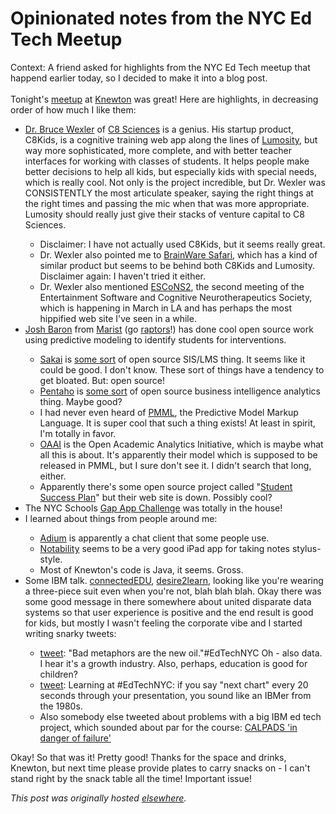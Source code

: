 # Opinionated notes from the NYC Ed Tech Meetup

Context: A friend asked for highlights from the NYC Ed Tech meetup that happend earlier today, so I decided to make it into a blog post.<br><br>Tonight's <a href="http://www.meetup.com/NYEdTech/events/94977082/">meetup</a> at <a href="http://www.knewton.com/">Knewton</a> was great! Here are highlights, in decreasing order of how much I like them:

<ul>
<li>
<a href="http://www.c8sciences.com/blog/">Dr. Bruce Wexler</a> of <a href="http://c8sciences.com/">C8 Sciences</a>&#160;is a genius. His startup product, C8Kids, is a cognitive training web app along the lines of <a href="http://www.lumosity.com/">Lumosity</a>, but way more sophisticated, more complete, and with better teacher interfaces for working with classes of students. It helps people make better decisions to help all kids, but especially kids with special needs, which is really cool. Not only is the project incredible, but Dr. Wexler was CONSISTENTLY the most articulate speaker, saying the right things at the right times and passing the mic when that was more appropriate. Lumosity should really just give their stacks of venture capital to C8 Sciences.</li>
<ul>
<li>Disclaimer: I have not actually used C8Kids, but it seems really great.</li>
<li>Dr. Wexler also pointed me to <a href="http://www.mybrainware.com/">BrainWare Safari</a>, which has a kind of similar product but seems to be behind both C8Kids and Lumosity. Disclaimer again: I haven't tried it either.</li>
<li>Dr. Wexler also mentioned <a href="http://www.escons.org/">ESCoNS2</a>, the second meeting of the Entertainment Software and Cognitive Neurotherapeutics Society, which is happening in March in LA and has perhaps the most hippified web site I've seen in a while.</li>
</ul>
<li>
<a href="http://www.marist.edu/it/academictechnology.html">Josh Baron</a> from <a href="http://www.marist.edu/">Marist</a>&#160;(go <a href="http://www.bard.edu/">raptors</a>!) has done cool open source work using predictive modeling to identify students for interventions.</li>
<ul>
<li>
<a href="http://www.sakaiproject.org/">Sakai</a> is <a href="http://en.wikipedia.org/wiki/Sakai_Project">some sort</a> of open source SIS/LMS thing. It seems like it could be good. I don't know. These sort of things have a tendency to get bloated. But: open source!</li>
<li>
<a href="http://www.pentaho.com/">Pentaho</a> is <a href="http://en.wikipedia.org/wiki/Pentaho">some sort</a> of open source business intelligence analytics thing. Maybe good?</li>
<li>I had never even heard of <a href="http://en.wikipedia.org/wiki/Predictive_Model_Markup_Language">PMML</a>, the Predictive Model Markup Language. It is super cool that such a thing exists! At least in spirit, I'm totally in favor.</li>
<li>
<a href="https://confluence.sakaiproject.org/pages/viewpage.action?pageId=75671025">OAAI</a> is the Open Academic Analytics Initiative, which is maybe what all this is about. It's apparently their model which is supposed to be released in PMML, but I sure don't see it. I didn't search that long, either.</li>
<li>Apparently there's some open source project called "<a href="http://www.studentsuccessplan.org/">Student Success Plan</a>" but their web site is down. Possibly cool?</li>
</ul>
<li>The NYC Schools <a href="http://nycschools.challengepost.com/">Gap App Challenge</a> was totally in the house!</li>
<li>I learned about things from people around me:</li>
<ul>
<li>
<a href="http://adium.im/">Adium</a> is apparently a chat client that some people use.</li>
<li>
<a href="http://www.gingerlabs.com/cont/notability.php">Notability</a> seems to be a very good iPad app for taking notes stylus-style.</li>
<li>Most of Knewton's code is Java, it seems. Gross.</li>
</ul>
<li>Some IBM talk. <a href="http://www.connectededu.org/">connectedEDU</a>, <a href="http://www.desire2learn.com/">desire2learn</a>, looking like you're wearing a three-piece suit even when you're not, blah blah blah. Okay there was some good message in there somewhere about united disparate data systems so that user experience is positive and the end result is good for kids, but mostly I wasn't feeling the corporate vibe and I started writing snarky tweets:</li>
<ul>
<li>
<a href="https://twitter.com/planarrowspace/status/291343749588598784">tweet</a>: "Bad metaphors are the new oil."#EdTechNYC Oh - also data. I hear it's a growth industry. Also, perhaps, education is good for children?</li>
<li>
<a href="https://twitter.com/planarrowspace/status/291345491793436672">tweet</a>: Learning at #EdTechNYC: if you say "next chart" every 20 seconds through your presentation, you sound like an IBMer from the 1980s.</li>
<li>Also somebody else tweeted about problems with a big IBM ed tech project, which sounded about par for the course: <a href="http://toped.svefoundation.org/2011/02/23/calpads-in-critical-danger-of-failure/">CALPADS 'in danger of failure'</a>
</li>
</ul>
</ul>
<div>Okay! So that was it! Pretty good! Thanks for the space and drinks, Knewton, but next time please provide plates to carry snacks on - I can't stand right by the snack table all the time! Important issue!</div>


*This post was originally hosted [elsewhere](http://planspace.blogspot.com/2013/01/opinionated-notes-from-nyc-ed-tech.html).*
